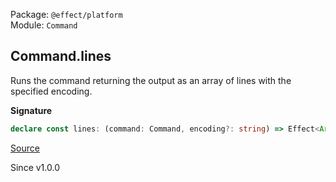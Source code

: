 Package: `@effect/platform`<br />
Module: `Command`<br />

## Command.lines

Runs the command returning the output as an array of lines with the specified
encoding.

**Signature**

```ts
declare const lines: (command: Command, encoding?: string) => Effect<Array<string>, PlatformError, CommandExecutor>
```

[Source](https://github.com/Effect-TS/effect/tree/main/packages/platform/src/Command.ts#L172)

Since v1.0.0
